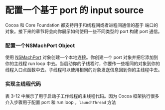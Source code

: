 # 配置一个基于 port 的 input source
Cocoa 和 Core Foundation 都支持用于和线程间或者进程间通信的基于 端口的对象。接下来的章节将会向你展示如何使用一些不同类型的 port 构建 port 通信。

### 配置一个NSMachPort Object
使用 [NSMachPort](https://developer.apple.com/library/ios/documentation/Cocoa/Reference/Foundation/Classes/NSMachPort_Class/index.html#//apple_ref/occ/cl/NSMachPort) 对象创建一个本地连接。你创建一个 port 对象并把它添加到你的主线程 run loop 中去。当启动你的子线程时，你要传一些相同的对象到你的线程入口点函数中去。子线程可以使用相同的对象发送信息回到你的主线程中去。

### 实现主线程代码
表 3-12 中展示了用于启动子工作线程的主线程代码。因为 Cocoa 框架执行很多介入步骤用于配置 port 和 run loop ，`launchThread` 方法
